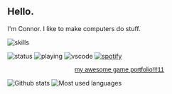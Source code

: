 ## Hello.

I'm Connor. I like to make computers do stuff.

![skills](https://skillicons.dev/icons?i=python,c,cpp,cs,java,html,css,js,ts,bash,apple,windows,ubuntu,unity,premiere)

![status](https://api.statusbadges.me/badge/status/211947199192367114?simple=true)
![playing](https://api.statusbadges.me/badge/playing/211947199192367114)
![vscode](https://api.statusbadges.me/badge/vscode/211947199192367114)
[![spotify](https://api.statusbadges.me/badge/spotify/211947199192367114)](https://api.statusbadges.me/openspotify/211947199192367114)

<div align="center">
    <a href="https://connoryo.github.io/">
        <p style="font-family: 'Comic Sans MS', 'Chalkboard SE', 'Comic Neue', sans-serif;">my awesome game portfolio!!!11</p>
    </a>
</div>

![Github stats](https://github-readme-stats-connoryos-projects.vercel.app//api?show_icons=true&username=connoryo&theme=radical)
![Most used languages](https://github-readme-stats-connoryos-projects.vercel.app/api/top-langs/?username=connoryo&hide_progress=true&theme=radical)
